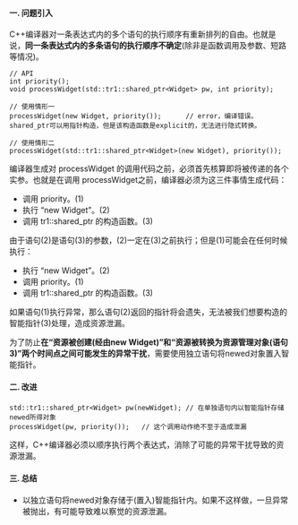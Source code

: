 #### 一. 问题引入
C++编译器对一条表达式内的多个语句的执行顺序有重新排列的自由。也就是说，**同一条表达式内的多条语句的执行顺序不确定**(除非是函数调用及参数、短路等情况)。  

	// API
	int priority();
	void processWidget(std::tr1::shared_ptr<Widget> pw, int priority);

	// 使用情形一
	processWidget(new Widget, priority());		// error，编译错误。shared_ptr可以用指针构造，但是该构造函数是explicit的，无法进行隐式转换。

	// 使用情形二
	processWidget(std::tr1::shared_ptr<Widget>(new Widget), priority());

编译器生成对 processWidget 的调用代码之前，必须首先核算即将被传递的各个实参。也就是在调用 processWidget之前，编译器必须为这三件事情生成代码：  

- 调用 priority。(1)
- 执行 “new Widget”。(2)
- 调用 tr1::shared_ptr 的构造函数。(3)

由于语句(2)是语句(3)的参数，(2)一定在(3)之前执行；但是(1)可能会在任何时候执行：  

- 执行 “new Widget”。(2)
- 调用 priority。(1)
- 调用 tr1::shared_ptr 的构造函数。(3)

如果语句(1)执行异常，那么语句(2)返回的指针将会遗失，无法被我们想要构造的智能指针(3)处理，造成资源泄漏。  

为了防止**在“资源被创建(经由new Widget)”和“资源被转换为资源管理对象(语句3)”两个时间点之间可能发生的异常干扰**，需要使用独立语句将newed对象置入智能指针。

#### 二. 改进

	std::tr1::shared_ptr<Widget> pw(newWidget); // 在单独语句内以智能指针存储newed所得对象
	processWidget(pw, priority());   // 这个调用动作绝不至于造成泄漏

这样，C++编译器必须以顺序执行两个表达式，消除了可能的异常干扰导致的资源泄漏。

#### 三. 总结
- 以独立语句将newed对象存储于(置入)智能指针内。如果不这样做，一旦异常被抛出，有可能导致难以察觉的资源泄漏。